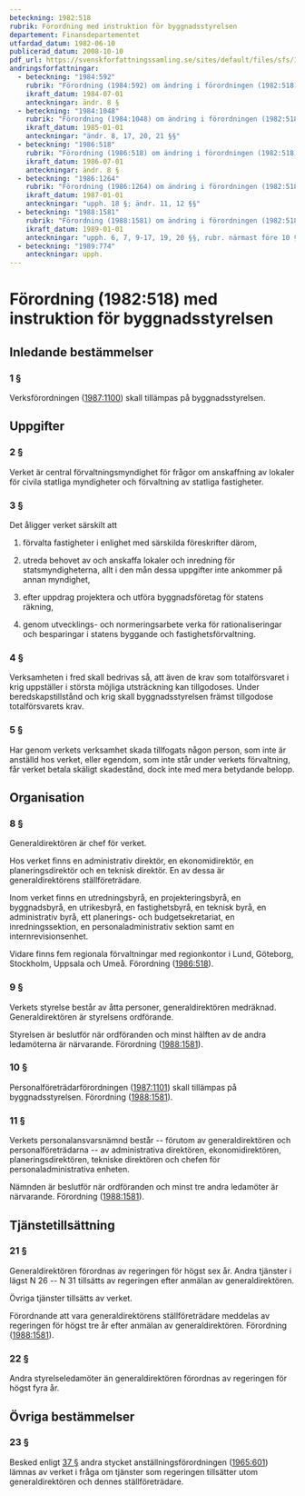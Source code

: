 ```yaml
---
beteckning: 1982:518
rubrik: Förordning med instruktion för byggnadsstyrelsen
departement: Finansdepartementet
utfardad_datum: 1982-06-10
publicerad_datum: 2008-10-10
pdf_url: https://svenskforfattningssamling.se/sites/default/files/sfs/1982-06/SFS1982-518.pdf
andringsforfattningar:
  - beteckning: "1984:592"
    rubrik: "Förordning (1984:592) om ändring i förordningen (1982:518) med instruktion för byggnadsstyrelsen"
    ikraft_datum: 1984-07-01
    anteckningar: ändr. 8 §
  - beteckning: "1984:1048"
    rubrik: "Förordning (1984:1048) om ändring i förordningen (1982:518) med instruktion för byggnadsstyrelsen"
    ikraft_datum: 1985-01-01
    anteckningar: "ändr. 8, 17, 20, 21 §§"
  - beteckning: "1986:518"
    rubrik: "Förordning (1986:518) om ändring i förordningen (1982:518) med instruktion för byggnadsstyrelsen"
    ikraft_datum: 1986-07-01
    anteckningar: ändr. 8 §
  - beteckning: "1986:1264"
    rubrik: "Förordning (1986:1264) om ändring i förordningen (1982:518) med instruktion för byggnadsstyrelsen"
    ikraft_datum: 1987-01-01
    anteckningar: "upph. 18 §; ändr. 11, 12 §§"
  - beteckning: "1988:1581"
    rubrik: "Förordning (1988:1581) om ändring i förordningen (1982:518) med instruktion för byggnadsstyrelsen"
    ikraft_datum: 1989-01-01
    anteckningar: "upph. 6, 7, 9-17, 19, 20 §§, rubr. närmast före 10 §; ändr. 1, 21 §§; rubr. närmast före 7 § sätts närmast före 8 §; nya 9-11 §§; omtryck"
  - beteckning: "1989:774"
    anteckningar: upph.
---
```


# Förordning (1982:518) med instruktion för byggnadsstyrelsen

## Inledande bestämmelser

### 1 §

Verksförordningen ([1987:1100](https://selex.se/eli/sfs/1987/1100)) skall tillämpas på byggnadsstyrelsen.

## Uppgifter

### 2 §

Verket är central förvaltningsmyndighet för frågor om anskaffning av lokaler för civila statliga myndigheter och förvaltning av statliga fastigheter.

### 3 §

Det åligger verket särskilt att

1. förvalta fastigheter i enlighet med särskilda föreskrifter därom,

2. utreda behovet av och anskaffa lokaler och inredning för statsmyndigheterna, allt i den mån dessa uppgifter inte ankommer på annan myndighet,

3. efter uppdrag projektera och utföra byggnadsföretag för statens räkning,

4. genom utvecklings- och normeringsarbete verka för rationaliseringar och besparingar i statens byggande och fastighetsförvaltning.

### 4 §

Verksamheten i fred skall bedrivas så, att även de krav som totalförsvaret i krig uppställer i största möjliga utsträckning kan tillgodoses. Under beredskapstillstånd och krig skall byggnadsstyrelsen främst tillgodose totalförsvarets krav.

### 5 §

Har genom verkets verksamhet skada tillfogats någon person, som inte är anställd hos verket, eller egendom, som inte står under verkets förvaltning, får verket betala skäligt skadestånd, dock inte med mera betydande belopp.

## Organisation

### 8 §

Generaldirektören är chef för verket.

Hos verket finns en administrativ direktör, en ekonomidirektör, en planeringsdirektör och en teknisk direktör. En av dessa är generaldirektörens ställföreträdare.

Inom verket finns en utredningsbyrå, en projekteringsbyrå, en byggnadsbyrå, en utrikesbyrå, en fastighetsbyrå, en teknisk byrå, en administrativ byrå, ett planerings- och budgetsekretariat, en inredningssektion, en personaladministrativ sektion samt en internrevisionsenhet.

Vidare finns fem regionala förvaltningar med regionkontor i Lund, Göteborg, Stockholm, Uppsala och Umeå. Förordning ([1986:518](https://selex.se/eli/sfs/1986/518)).

### 9 §

Verkets styrelse består av åtta personer, generaldirektören medräknad. Generaldirektören är styrelsens ordförande.

Styrelsen är beslutför när ordföranden och minst hälften av de andra ledamöterna är närvarande. Förordning ([1988:1581](https://selex.se/eli/sfs/1988/1581)).

### 10 §

Personalföreträdarförordningen ([1987:1101](https://selex.se/eli/sfs/1987/1101)) skall tillämpas på byggnadsstyrelsen. Förordning ([1988:1581](https://selex.se/eli/sfs/1988/1581)).

### 11 §

Verkets personalansvarsnämnd består -- förutom av generaldirektören och personalföreträdarna -- av administrativa direktören, ekonomidirektören, planeringsdirektören, tekniske direktören och chefen för personaladministrativa enheten.

Nämnden är beslutför när ordföranden och minst tre andra ledamöter är närvarande. Förordning ([1988:1581](https://selex.se/eli/sfs/1988/1581)).

## Tjänstetillsättning

### 21 §

Generaldirektören förordnas av regeringen för högst sex år. Andra tjänster i lägst N 26 -- N 31 tillsätts av regeringen efter anmälan av generaldirektören.

Övriga tjänster tillsätts av verket.

Förordnande att vara generaldirektörens ställföreträdare meddelas av regeringen för högst tre år efter anmälan av generaldirektören. Förordning ([1988:1581](https://selex.se/eli/sfs/1988/1581)).

### 22 §

Andra styrelseledamöter än generaldirektören förordnas av regeringen för högst fyra år.

## Övriga bestämmelser

### 23 §

Besked enligt [37 §](#37) andra stycket anställningsförordningen ([1965:601](https://selex.se/eli/sfs/1965/601)) lämnas av verket i fråga om tjänster som regeringen tillsätter utom generaldirektören och dennes ställföreträdare.
